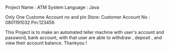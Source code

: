 Project Name : ATM System
Language : Java

Only One Custome Account no and pin Store:
Customer Account No : 0801191032
Pin:123456

This Project is to make an automated teller machine with user's account and password, bank account, with that user are able to withdraw , deposit , and view their account balance.
Thankyou !
